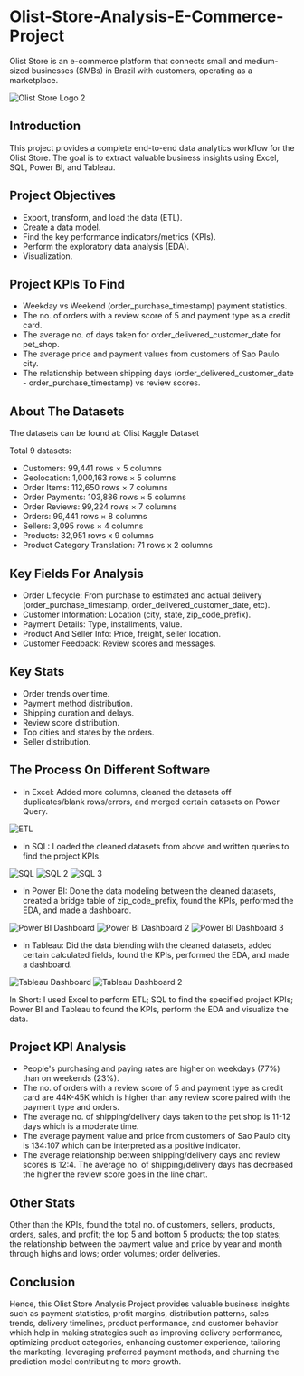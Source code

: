 # Olist-Store-Analysis-E-Commerce-Project
Olist Store is an e-commerce platform that connects small and medium-sized businesses (SMBs) in Brazil with customers, operating as a marketplace.

![Olist Store Logo 2](https://github.com/user-attachments/assets/93741254-1e64-4d31-8b9f-a56ff87a1b6b)

## Introduction
This project provides a complete end-to-end data analytics workflow for the Olist Store. The goal is to extract valuable business insights using Excel, SQL, Power BI, and Tableau.

## Project Objectives
- Export, transform, and load the data (ETL).
- Create a data model.
- Find the key performance indicators/metrics (KPIs).
- Perform the exploratory data analysis (EDA).
- Visualization.

## Project KPIs To Find
- Weekday vs Weekend (order_purchase_timestamp) payment statistics.
- The no. of orders with a review score of 5 and payment type as a credit card.
- The average no. of days taken for order_delivered_customer_date for pet_shop.
- The average price and payment values from customers of Sao Paulo city.
- The relationship between shipping days (order_delivered_customer_date - order_purchase_timestamp) vs review scores.

## About The Datasets
The datasets can be found at: Olist Kaggle Dataset

Total 9 datasets:
- Customers: 99,441 rows × 5 columns
- Geolocation: 1,000,163 rows × 5 columns
- Order Items: 112,650 rows × 7 columns
- Order Payments: 103,886 rows × 5 columns
- Order Reviews: 99,224 rows × 7 columns
- Orders: 99,441 rows × 8 columns
- Sellers: 3,095 rows × 4 columns
- Products: 32,951 rows x 9 columns
- Product Category Translation: 71 rows x 2 columns

## Key Fields For Analysis
- Order Lifecycle: From purchase to estimated and actual delivery (order_purchase_timestamp, order_delivered_customer_date, etc).
- Customer Information: Location (city, state, zip_code_prefix).
- Payment Details: Type, installments, value.
- Product And Seller Info: Price, freight, seller location.
- Customer Feedback: Review scores and messages.

## Key Stats
- Order trends over time.
- Payment method distribution.
- Shipping duration and delays.
- Review score distribution.
- Top cities and states by the orders.
- Seller distribution.

## The Process On Different Software
- In Excel: Added more columns, cleaned the datasets off duplicates/blank rows/errors, and merged certain datasets on Power Query.

 ![ETL](https://github.com/user-attachments/assets/3e002db7-1690-4312-b451-a740b049ef34)

- In SQL: Loaded the cleaned datasets from above and written queries to find the project KPIs.

![SQL](https://github.com/user-attachments/assets/37ace18f-e03f-4fe3-a1c9-ef79faee568e) ![SQL 2](https://github.com/user-attachments/assets/b716c295-6997-4d04-a8fd-fea46fabfc4a) ![SQL 3](https://github.com/user-attachments/assets/a9fa1bd9-4859-40fa-9067-ce5cb1e7c30d)

- In Power BI: Done the data modeling between the cleaned datasets, created a bridge table of zip_code_prefix, found the KPIs, performed the EDA, and made a dashboard.

![Power BI Dashboard](https://github.com/user-attachments/assets/fdea7d3a-d9dc-409e-9586-b599c106805f) ![Power BI Dashboard 2](https://github.com/user-attachments/assets/0b20191d-8214-4ed1-a591-9f7545ba70e4) ![Power BI Dashboard 3](https://github.com/user-attachments/assets/afc29d93-c055-4482-b5ea-e7581568cf19)

- In Tableau: Did the data blending with the cleaned datasets, added certain calculated fields, found the KPIs, performed the EDA, and made a dashboard.

![Tableau Dashboard](https://github.com/user-attachments/assets/5b24627c-edd8-417a-bb35-cad159eaff2f) ![Tableau Dashboard 2](https://github.com/user-attachments/assets/a7cce214-0494-48c6-aedf-a73573b091a4)

In Short: I used Excel to perform ETL; SQL to find the specified project KPIs; Power BI and Tableau to found the KPIs, perform the EDA and visualize the data.

## Project KPI Analysis
- People's purchasing and paying rates are higher on weekdays (77%) than on weekends (23%).
- The no. of orders with a review score of 5 and payment type as credit card are 44K-45K which is higher than any review score paired with the payment type and orders.
- The average no. of shipping/delivery days taken to the pet shop is 11-12 days which is a moderate time.
- The average payment value and price from customers of Sao Paulo city is 134:107 which can be interpreted as a positive indicator.
- The average relationship between shipping/delivery days and review scores is 12:4. The average no. of shipping/delivery days has decreased the higher the review score goes in the line chart.

## Other Stats
Other than the KPIs, found the total no. of customers, sellers, products, orders, sales, and profit; the top 5 and bottom 5 products; the top states; the relationship between the payment value and price by year and month through highs and lows; order volumes; order deliveries.

## Conclusion
Hence, this Olist Store Analysis Project provides valuable business insights such as payment statistics, profit margins, distribution patterns, sales trends, delivery timelines, product performance, and customer behavior which help in making strategies such as improving delivery performance, optimizing product categories, enhancing customer experience, tailoring the marketing, leveraging preferred payment methods, and churning the prediction model contributing to more growth.
